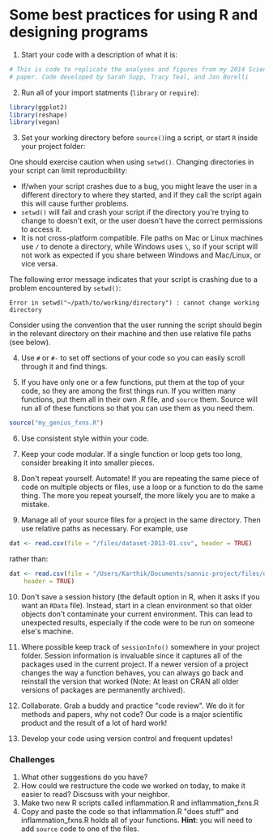 

# Some best practices for using R and designing programs

1. Start your code with a description of what it is:
	

```r
# This is code to replicate the analyses and figures from my 2014 Science
# paper. Code developed by Sarah Supp, Tracy Teal, and Jon Borelli
```


2. Run all of your import statments (`library` or `require`):


```r
library(ggplot2)
library(reshape)
library(vegan)
```

3. Set your working directory before `source()`ing a script, or start `R` inside your project folder:

One should exercise caution when using `setwd()`. Changing directories in your script can limit reproducibility:

* If/when your script crashes due to a bug, you might leave the user in a different directory to where they started, and if they call the script again this will cause further problems.
* `setwd()` will fail and crash your script if the directory you're trying to change to doesn't exit, or the user doesn't have the correct permissions to access it.
* It is not cross-platform compatible. File paths on Mac or Linux machines use `/` to denote a directory, while Windows uses `\`, so if your script will not work as expected if you share between Windows and Mac/Linux, or vice versa.

The following error message indicates that your script is crashing due to a problem encountered by `setwd()`:
```
Error in setwd("~/path/to/working/directory") : cannot change working directory
```

Consider using the convention that the user running the script should begin in the relevant directory on their machine and then use relative file paths (see below). 

4. Use `#` or `#-` to set off sections of your code so you can easily scroll through it and find things.

5. If you have only one or a few functions, put them at the top of your code, so they are among the first things run. If you written many functions, put them all in their own .R file, and `source` them. Source will run all of these functions so that you can use them as you need them.


```r
source("my_genius_fxns.R")
```


6. Use consistent style within your code. 

7. Keep your code modular. If a single function or loop gets too long, consider breaking it into smaller pieces.

8. Don't repeat yourself. Automate! If you are repeating the same piece of code on multiple objects or files, use a loop or a function to do the same thing. The more you repeat yourself, the more likely you are to make a mistake.

9. Manage all of your source files for a project in the same directory. Then use relative paths as necessary. For example, use


```r
dat <- read.csv(file = "/files/dataset-2013-01.csv", header = TRUE)
```


rather than:


```r
dat <- read.csv(file = "/Users/Karthik/Documents/sannic-project/files/dataset-2013-01.csv", 
    header = TRUE)
```


10. Don't save a session history (the default option in R, when it asks if you want an `RData` file). Instead, start in a clean environment so that older objects don't contaminate your current environment. This can lead to unexpected results, especially if the code were to be run on someone else's machine.

11. Where possible keep track of `sessionInfo()` somewhere in your project folder. Session information is invaluable since it captures all of the packages used in the current project. If a newer version of a project changes the way a function behaves, you can always go back and reinstall the version that worked (Note: At least on CRAN all older versions of packages are permanently archived).

12. Collaborate. Grab a buddy and practice "code review". We do it for methods and papers, why not code? Our code is a major scientific product and the result of a lot of hard work!

13. Develop your code using version control and frequent updates!

### Challenges

1. What other suggestions do you have?
2. How could we restructure the code we worked on today, to make it easier to read? Discsuss with your neighbor.
3. Make two new R scripts called inflammation.R and inflammation_fxns.R 
4. Copy and paste the code so that inflammation.R "does stuff" and inflammation_fxns.R holds all of your functions. __Hint__: you will need to add `source` code to one of the files.

